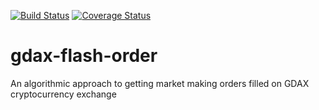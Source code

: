 [![Build Status](https://travis-ci.org/swimclan/gdax-flash-order.svg?branch=master)](https://travis-ci.org/swimclan/gdax-flash-order) [![Coverage Status](https://coveralls.io/repos/github/swimclan/gdax-flash-order/badge.svg?branch=master)](https://coveralls.io/github/swimclan/gdax-flash-order?branch=master)

# gdax-flash-order
An algorithmic approach to getting market making orders filled on GDAX cryptocurrency exchange
